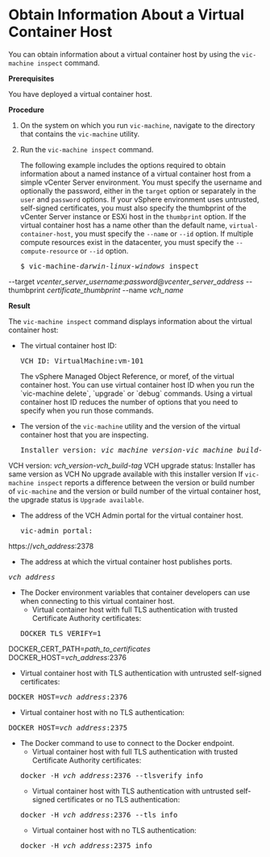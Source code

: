 # Obtain Information About a Virtual Container Host #

You can obtain information about a virtual container host by using the `vic-machine inspect` command.

**Prerequisites**

You have deployed a virtual container host.

**Procedure**

1. On the system on which you run `vic-machine`, navigate to the directory that contains the `vic-machine` utility.
2. Run the `vic-machine inspect` command. 

   The following example includes the options required to obtain information about a named instance of a virtual container host from a simple  vCenter Server environment. You must specify the username and optionally the password, either in the `target` option or separately in the `user` and `password` options. If your vSphere environment uses untrusted, self-signed certificates, you must also specify the thumbprint of the vCenter Server instance or ESXi host in the `thumbprint` option. If the virtual container host has a name other than the default name, `virtual-container-host`, you must specify the `--name` or `--id` option. If multiple compute resources exist in the datacenter, you must specify the `--compute-resource` or `--id` option.

   <pre>$ vic-machine<i>-darwin</i><i>-linux</i><i>-windows</i> inspect
--target <i>vcenter_server_username</i>:<i>password</i>@<i>vcenter_server_address</i>
--thumbprint <i>certificate_thumbprint</i>
--name <i>vch_name</i></pre>

**Result**

The `vic-machine inspect` command displays information about the virtual container host:

- The virtual container host ID:
  
  <pre>VCH ID: VirtualMachine:vm-101</pre> The vSphere Managed Object Reference, or moref, of the virtual container host. You can use virtual container host ID when you run the `vic-machine delete`, `upgrade` or `debug` commands. Using a virtual container host ID reduces the number of options that you need to specify when you run those commands.
- The version of the `vic-machine` utility and the version of the virtual container host that you are inspecting.
  <pre>Installer version: <i>vic_machine_version</i>-<i>vic_machine_build</i>-<i>tag</i>
VCH version: <i>vch_version</i>-<i>vch_build</i>-<i>tag</i>
VCH upgrade status: 
Installer has same version as VCH
No upgrade available with this installer version</pre>
  If `vic-machine inspect` reports a difference between the version or build number of `vic-machine` and the version or build number of the virtual container host, the upgrade status is `Upgrade available`. 
- The address of the VCH Admin portal for the virtual container host.
  
  <pre>vic-admin portal:
https://<i>vch_address</i>:2378</pre>

- The address at which the virtual container host publishes ports.
<pre><i>vch_address</i></pre>
- The Docker environment variables that container developers can use when connecting to this virtual container host.
  - Virtual container host with full TLS authentication with trusted Certificate Authority certificates:
  <pre>DOCKER_TLS_VERIFY=1 
DOCKER_CERT_PATH=<i>path_to_certificates</i>
DOCKER_HOST=<i>vch_address</i>:2376</pre>
  - Virtual container host with TLS authentication with untrusted self-signed certificates:
  <pre>
DOCKER_HOST=<i>vch_address</i>:2376</pre>
  - Virtual container host with no TLS authentication:
  <pre>DOCKER_HOST=<i>vch_address</i>:2375</pre>
- The Docker command to use to connect to the Docker endpoint.
  - Virtual container host with full TLS authentication with trusted Certificate Authority certificates:
  <pre>docker -H <i>vch_address</i>:2376 --tlsverify info</pre>
  - Virtual container host with TLS authentication with untrusted self-signed certificates or no TLS authentication:
  <pre>docker -H <i>vch_address</i>:2376 --tls info</pre>
  - Virtual container host with no TLS authentication:
  <pre>docker -H <i>vch_address</i>:2375 info</pre>